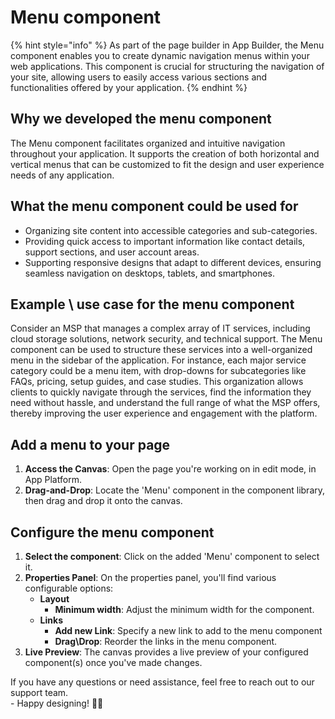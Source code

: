 # Menu component

{% hint style="info" %}
As part of the page builder in App Builder, the Menu component enables you to create dynamic navigation menus within your web applications. This component is crucial for structuring the navigation of your site, allowing users to easily access various sections and functionalities offered by your application.
{% endhint %}

## Why we developed the menu component

The Menu component facilitates organized and intuitive navigation throughout your application. It supports the creation of both horizontal and vertical menus that can be customized to fit the design and user experience needs of any application.&#x20;

## What the menu component could be used for

* Organizing site content into accessible categories and sub-categories.
* Providing quick access to important information like contact details, support sections, and user account areas.
* Supporting responsive designs that adapt to different devices, ensuring seamless navigation on desktops, tablets, and smartphones.

## **Example \ use case for the menu component**

Consider an MSP that manages a complex array of IT services, including cloud storage solutions, network security, and technical support. The Menu component can be used to structure these services into a well-organized menu in the sidebar of the application. For instance, each major service category could be a menu item, with drop-downs for subcategories like FAQs, pricing, setup guides, and case studies. This organization allows clients to quickly navigate through the services, find the information they need without hassle, and understand the full range of what the MSP offers, thereby improving the user experience and engagement with the platform.

## Add a menu to your page

1. **Access the Canvas**: Open the page you're working on in edit mode, in App Platform.
2. **Drag-and-Drop**: Locate the 'Menu' component in the component library, then drag and drop it onto the canvas.

## Configure the menu component

1. **Select the component**: Click on the added 'Menu' component to select it.
2. **Properties Panel**: On the properties panel, you'll find various configurable options:
   * &#x20;**Layout**
     * **Minimum width**: Adjust the minimum width for the component.
   * **Links**
     * **Add new Link**: Specify a new link to add to the menu component
     * **Drag\Drop**: Reorder the links in the menu component.
3. **Live Preview**: The canvas provides a live preview of your configured component(s) once you've made changes.



If you have any questions or need assistance, feel free to reach out to our support team.\
&#x20;\- Happy designing! 🎨🚀
